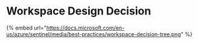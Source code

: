 # Workspace Design Decision

{% embed url="https://docs.microsoft.com/en-us/azure/sentinel/media/best-practices/workspace-decision-tree.png" %}
